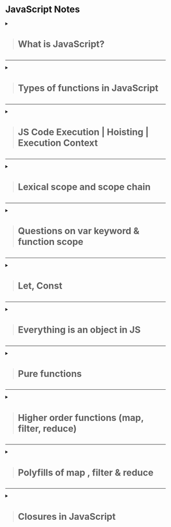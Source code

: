 # JavaScript Notes

<details>
<summary>  

> # What is JavaScript? 
</summary>
- Language that provides logic inside the JavaScript Runtime environment, which is present in browsers, like V8 Engine in Chrome, Firefox's SpiderMonkey, etc.
- Features/APIs are given by the Environment itself. E.g.
    - the line `console.log()` is not a part of JavaScript. It is a feature given the the env such as a browser or Node.js
    -  `setTimeout` is also considered to be a part of JS but is given by the browser. 
    - Various other tasks such as queueing, threading, etc. are taken care of by the environment. They are not a part of JS
- It is syntactically similar to Java, OOPS concepts were taken from Self, functional programming (where functions can behave as variables)
- ECMA Intl. laid out the standards based on which JS is supposed to behave, so JS is an implementation of the ECMAScript standard
    - ECMAScript is written by representative of the browsers who mutually decide the features of the script

- Node.js is an environment that supports JS
- Changing the UI is a very costly operation, so we wish to optimise it as much as possible, which is where frameworks/libraries such as Angular, Vue, React come in. They implement the optimisation of changing of UI components.

</details>

---

<details>
<summary>

> # Types of functions in JavaScript
</summary>

- Functions are very powerful in JavaScript and can be used in many ways, so much so that they are considered first-class citizens.
![](2022-04-18-17-57-41.png)

- If parameter is defined in the function definition but not passed while invokation, it will be considered         `undefined`
- There is no need to define the "type" of parameter in javascript and the function has no fixed return type.

- Functions are treated as a variable and can be re-assigned to another variable, if needed. 

![](2022-04-19-10-54-31.png)

- When let and const did not exist, var used to show unstable behaviour in some situations

- IIFE - Immediately Invoked Function Expression
    - It is invoked on its own as soon as the script is executed

![](2022-04-19-10-56-51.png)

- Arrow function - A way of defining functions that shortens the syntax. Used very often in React in concepts of `bind` and `this`
Syntax:
![](2022-04-19-11-22-20.png)
Shorthand for single parameter:
![](2022-04-19-11-22-54.png)

- Variable can be passed as a parameter, so a function, since it can be assigned, can be passed as a parameter in another function
    - When a function is passed as a parameter, its address is passed in the parameter
    - Example ![](2022-04-19-11-30-08.png)
    - Output: ![](2022-04-19-11-30-43.png)

- We can return a function as well
![](2022-04-19-11-34-11.png)
    - The returned value will be the address of the function,and can be stored in a variable, which in turn can be called.

</details>

---


<details>
<summary>

> # JS Code Execution | Hoisting | Execution Context
</summary>

![](2022-04-19-11-43-18.png)

Output: 


Reason:

Function `real` is allocated in the heap memory and its reference (address) is passed in the stack. 

The second time `real` is declared, it will be created once more in the heap, at a different address. The reference in the stack will change, and will point to the new address.

A new function will be created in the heap for the third declaration, and the stack will point to it now.

No matter where you call the function in the program, the latest `real` will be called as it was referenced in the stack before the code was executed


![](2022-04-19-12-11-04.png)    

_________


- JS code executes top to bottom, left to right

- Execution Context is a wrapper for our JS code which contains the following:
    1. Global object
        -  `console.log(global)` will print the global object in Node.js
        - It till print `window` object in the browser


    2. this
        - Whenever an execution context is created, so is `this`
        -   `console.log(this)` will return an empty object in Node.js and will return the `window` object in the browser


- Any piece of code that is not inside the function is global in nature
    - The wrapper for this code is known as global execution context


- Whenever execution context is created (creation phase) before the code is executed, we receive the following:
    1. Global object
    2. this
    3. the code itself is allocated memory


___


## Memory allocation
`var` : Memory is allocated, assigned `undefined` value. This mempry allocation process is known as "`hoisting`" 

![](2022-04-19-11-57-12.png)

Output: 

![](2022-04-19-11-57-52.png)


`functions` : Memory is allocated to the functions before the execution of the code. Functions are made in the heap and the reference in put in the stack.

![](2022-04-19-12-01-55.png)

Output:

![](2022-04-19-12-02-15.png)


Q:

![](2022-04-19-12-13-52.png)

Output:

![](2022-04-19-12-22-20.png)

Reason: `var` has undefined value by default

</details> 

___

<details> 
<summary>

> # Lexical scope and scope chain
</summary>

![](2022-04-19-12-47-39.png)

Output:


![](2022-04-19-14-15-15.png)




Reason: Lexically, searching "outside" means outside the definition of the function, not where it is called.

Note: After a function is done executing, it is removed from the call stack.

___

![](2022-04-19-12-51-55.png)

Output:

`20`

Reason:

Our code runs in the execution context, which is inside the call stack.

Our code runs inside the global execution context, which has the global object, this, and the code (i.e. the variables, functions etc. are alloted memory)

`varName` is set as undefined, and the function in in the made in heap memory, with the address reference in the call stack.

Whenever a `function is called`, its own execution context is created on the stack. 
The global object is passed on to this new context, and `this` is calculated. The variables inside the function are allocated memory, so a new `varName` is created, with value set as undefined. Then, the code is executed.


Q:

![](2022-04-19-13-04-56.png)

Output:

![](2022-04-19-13-05-26.png)

Reason: Line 5 is undefined because of the function's EC, which has allocated memory to a new `varName`

If we add the following block on code, it will pick up he value as 20 in line 8

![](2022-04-19-13-14-12.png)

This is due to the scope, which is the area where a function or a variable can be found.

So, if function `b()` does not have `varName`, it will search outside the function body, layer by layer, all the way till the global area, till the variable is found. This is called `scope chain` If not found, it will give an error.
</details> 

___

<details> 
<summary>

> #  Questions on var keyword & function scope
</summary>
![](2022-04-19-15-12-12.png)

Output:

![](2022-04-19-15-26-28.png)

___

`var`'s value can be re-assigned. 

Re-declaration is of no use as the variable has already been allotted memory

![](2022-04-19-15-18-28.png)

___
![](2022-04-19-15-20-09.png)

Output:

![](2022-04-19-15-23-28.png)

Reason:
`var` follows functional scope, so once a variable is declared inside a function, re-declaration will not have any effect, though the value can be re-assigned

___
![](2022-04-19-15-28-35.png)

Output:

![](2022-04-19-15-29-00.png)

</details> 

---
<details>
<summary>

> # Let, Const
</summary>

`let` and `const` were introduced in ES6

`let` : Declaration is the same as var, and the default value is undefined

The value can be re-assigned, but a variable cannot be re-declared in this case. Here, it will give an error while hoisting/interpreting, so code for valid lines will not be executed at all.

Temporal dead zone: An area for let and const between the line where code starts and the line in which the variable is declared.

This means that we cannot access a variable before it is declared in let and const, whereas in var it gave the value as undefined.

TDZ is not an error, but a safety measure.

![](2022-04-20-11-09-17.png)


`const` : Similar behavior as let wrt TDZ, but we have to assign the variable some value. 

We cannot re-assign the value of this variable nor can we re-declare it.

___

Block scope : Memory of a variable is allotted according to the block

![](2022-04-20-11-14-28.png)

Output:

![](2022-04-20-11-15-22.png)


Temporal dead zone is also valid inside the block
![](2022-04-20-11-16-33.png)

If the same variable is not defined inside the block, then it will look for it in outer blocks

![](2022-04-20-11-19-55.png)

Line 28 will print "orange"

___

Variable shadowing: A variable defined within an inner block shadows a variable of the same name defined in the outer block.

Illegal shadowing: var is function scoped, let and const are block scoped. Therefore, if `var` is defined in the inner block and a variable of the same name but with `let` or `const` is defined in the outer block, it is considered illegal and will give an error.

___

Summary:

`var`
- Scope: function
- Reassign: Allowed
- Redeclaration: Allowed
- Temporal dead zone: N/A

`let`
- Scope: block
- Reassign: Allowed
- Redeclaration: Not allowed
- Temporal dead zone: Yes

`const`
- Scope: block
- Reassign: Not allowed
- Redeclaration: Not allowed
- Temporal dead zone: Yes

___

Note:

![](2022-04-20-11-36-05.png)

Line 2 is a valid operation, Line 4 is not

When we define an array using const, the reference of the first element is stored in the variable, it should not be removable but an operation like `arr.shift()`, which removes the first value of the array, is valid. 
</details> 


---

<details>
<summary>

> # Everything is an object in JS

</summary>
An object consists of key value pair

The key can be string or a number
```
 let object = {
    name: "Arindam",
    lastName: "Keswani",
    sayHi: function () {
        console.log("Arindam says hi!")
    }
}
```

To loop over the object's keys and retrieve values:

![](2022-04-20-12-07-55.png)

Everything, including an array is an object in JS

![](2022-04-20-12-11-17.png)

Output:

![](2022-04-20-12-12-05.png)

If you try to run a for-in loop on this array like before, you will see the following:

![](2022-04-20-12-13-10.png)

Each "index" acts as a key. Defining a random index say `arr[90]=100` will give empty values in between.

Objects are emulated as arrays in JS

Therefore, to answer the question give at the end of the previous section.

When `.shift()` operation is performed, the "0" key is removed, but the reference remains the same.

___

We can assign properties to functions as well, which will treat the function like an object.

![](2022-04-20-12-33-53.png)

On printing the function, we will get:

![](2022-04-20-12-38-02.png)

So, function is an object, and has a key:value pair functionality

Extra feature: Code inside a function can be executed when you invoke the function.

Everything including Dates, erroes, modules are objects

Though, there are 6 primitive types -> number, string, boolean, undefined, null, symbol
</details>

___

<details>
<summary>

> # Pure functions

</summary>


Earlier, we have procedural programming, and OOPS, not functional programming is very common

Procedural: Go through the code line by line. We explain how to do a task.

OOPS: Break down the problem into objects and classes with concepts on inheritance, polymorphism, etc.

Functional programming:
There are two ways of writing code, imperative and declarative. 
Functional programming follows the latter.

It always focuses on immutability.

___

Imperative v/s Declarative

Imperative: Focuses on how to go about a problem

![](2022-04-20-13-07-49.png)

Declarative: Give me the problem, I will return the solution

![](2022-04-20-13-10-45.png)

___

Pure and Impure functions

Impure functions: Same function can give different return value even if the params passed to it are the same

![](2022-04-20-13-13-59.png)

Value of the function will change if `a` changes in value. So, a fnuction should not depend on an external factor

Pure functions: 

![](2022-04-20-13-15-57.png)

It will always return the same results for the same set of arguments passed to it.
Other than the result of the function, no external state should be changed, therefore `console.log()` changes the external screen and is a side effect.

So, the purest way to write it would be

![](2022-04-20-13-19-13.png)


___

Mutability and Immutability

Functional programming recommends immutable code so that the values that we have assigned cannot be altered

![](2022-04-20-13-25-00.png)

Data was mutated, even when we did not wish to. 

Solution:

![](2022-04-20-13-26-35.png)

Or, use Spread operator

![](2022-04-20-13-27-25.png)

Keep nesting in mind
</details>

---

<details>
<summary>

> # Higher order functions (map, filter, reduce)

</summary>

Higher order functions take another function as a parameter to which we pass some data to get some desired output.

![](2022-04-20-14-00-05.png)

`map` : Iterates over the entire array, takes each element as the parameter in the inner function and returns its updated value in a new array.

![](2022-04-20-14-05-42.png)

`filter` : Returns a new array, after iterating over the elements of the previous array and selecting those elements that fulfil a given condition. Whenever the condition is true, the value is selected, otherwise it is not.

![](2022-04-20-14-09-58.png)

`reduce` : Takes the value calculated so far (accumulated value), and the current element and returns a single accumulated value

Make sure that you initialize the accumulator (as done in line 25)

![](2022-04-20-14-13-26.png)


</details>

---

<details>

<summary>

> # Polyfills of map , filter & reduce

</summary>

Older browsers do not support some ES6 functions, so we need to write imperative code for those functions, which are known as polyfills

`map` 

Declarative code:

![](2022-04-20-15-26-17.png)

Imperative/polyfill code:

![](2022-04-20-15-29-57.png)


`filter`

Declarative code:

![](2022-04-20-15-32-43.png)

Imperative/polyfill code:

![](2022-04-20-15-34-59.png)
![](2022-04-20-15-36-37.png)


`reduce`

Imperative/polyfill code:

![](2022-04-20-15-42-01.png)

Polyfills using `this` and `Array.prototype` can be found [here](https://reeversedev.com/polyfill-for-foreach-map-filter-reduce)

</details>

---

<details>
<summary>

> # Closures in JavaScript

</summary>

## <u> Function scope </u>

![](2022-04-21-10-33-13.png)

If we run the above code anippet, we will get the following error

![](2022-04-21-10-33-47.png)

This is because we cannot access a variable defined inside a function from outside that function, irrespective of its initialization being done using `let`, `var`, or `const`.


## <u> Lexical scope </u>

![](2022-04-21-10-38-56.png)

Output: 
`9`

Reason: The variable `a` can be accessed from inside the function. A nested/child function can access its parent's variables.


## <u> Closures </u>

When a function returns something, its execution is over and it is removed from the stack.

Say we return a function from another function in the following manner

![](2022-04-21-10-45-38.png)

The inner function (addChild) will be stored in `catchAdd`. So now we can call it and the output will be `9` again, even though the child function is being called from outside the parent function.

This shows that the child function still has access to the parent function although the parent function has been removed from the stack. This is known as closures.

A function is always bundled with its lexical scope i.e. a function always has access to its lexical scope, even if the parent function does not exist on the call stack anymore


</details>
